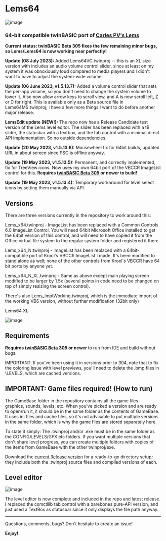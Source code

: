 # Lems64

![image](https://github.com/fafalone/Lems64/assets/7834493/c3a9cc6e-5c75-489a-97a8-70c10d4890c3)

### 64-bit compatible twinBASIC port of [Carles PV's Lems](https://github.com/Planet-Source-Code/carles-p-v-a-classic-one-and-sequel__1-61601)

**Current status: twinBASIC Beta 305 fixes the few remaining minor bugs, so Lems/Lems64 is now working near perfectly!**

**Update (08 July 2023):** Added Lems64VC.twinproj -- this is an XL size version with includes an audio volume control slider, since at least on my system it was obnoxiously loud compared to media players and I didn't want to have to adjust the system-wide volume.

**Update (06 June 2023, v1.5.13.7):** Added a volume control slider that sets the per-app volume, so you don't need to change the system volume to lower it. Also now allow arrow keys to scroll view, and A is now scroll left, Z or D for right. This is available only as a Beta source file in Lems64MS.twinproj; I have a few more things I want to do before another major release. 

**LemsEdit update (NEW!):** The repo now has a Release Candidate test version of the Lems level editor. The slider has been replaced with a tB slider, the statusbar with a textbox, and the tab control with a minimal direct API implementation. So no outside dependencies.

**Update (20 May 2023, v1.5.13.6):** Mousewheel fix for 64bit builds, updated URL in about screen since PSC is offline anyway.

**Update (19 May 2023, v1.5.13.5):** Permanent, and correctly implemented, fix for TreeView icons. Now uses my own 64bit port of the VBCCR ImageList control for this. **Requires [twinBASIC Beta 305](https://github.com/twinbasic/twinbasic/releases) or newer to build!**

**Update (19 May 2023, v1.5.13.4):** Temporary workaround for level select icons by setting them manually via API.


## Versions
There are three versions currently in the repository to work around this:

Lems_x64.twinproj - ImageList has been replaced with a Common Controls 6.0 ImageList Control. You will need 64bit Microsoft Office installed to get the 64bit version of this control, and will need to have copied it from the Office virtual file system to the regular system folder and registered it there. 

Lems_x64_N.twinproj - ImageList has been replaced with a 64bit-compatible port of Krool's VBCCR ImageList I made. It's been modified to stand alone as well; none of the other controls from Krool's VBCCR have 64 bit ports by anyone yet.

Lems_x64_N_XL.twinproj - Same as above except main playing screen modified to be larger by 1.5x (several points in code need to be changed on top of simply resizing the screen control).

There's also Lems_ImptWorking.twinproj, which is the immediate import of the working VB6 version, without further modification (32bit only)

Lems64 XL:

![image](https://github.com/fafalone/Lems64/assets/7834493/f5570f16-3412-4a25-a50a-fd9eec87845b)

## Requirements

**Requires [twinBASIC Beta 305](https://github.com/twinbasic/twinbasic/releases) or newer** to run from IDE and build without bugs.

IMPORTANT: If you've been using it in versions prior to 304, note that to fix the coloring issue with level previews, you'll need to delete the .bmp files in \LEVELS, which are cached versions.

## IMPORTANT: Game files required! (How to run)

The GameBase folder in the repository contains all the game files-- graphics, sounds, levels, etc. When you've picked a version and are ready to open/run it, it should be in the same folder as the contents of GameBase. It uses ini files and cache files, so it's not advisable to put multiple versions in the same folder, which is why the game files are stored separately here. 

To state it simply: The .twinproj and/or .exe must be in the same folder as the CONFIG/LEVELS/GFX etc folders. If you want multiple versions that don't share level progress, you can create multiple folders with copies of the items from GameBase with the other twinproj/exe.

Download the [current Release version](https://github.com/fafalone/Lems64/releases) for a ready-to-go directory setup; they include both the .twinproj source files and compiled versions of each.

## Level editor

![image](https://github.com/fafalone/Lems64/assets/7834493/bd772b92-cf68-40f8-a321-2fd2c78a2ea7)


The level editor is now complete and included in the repo and latest release. I replaced the comctllib tab control with a barebones pure-API version, and just used a TextBox as statusbar since it only displays the file path anyway. 

---

Questions, comments, bugs? Don't hesitate to create an issue!

**Enjoy!**


